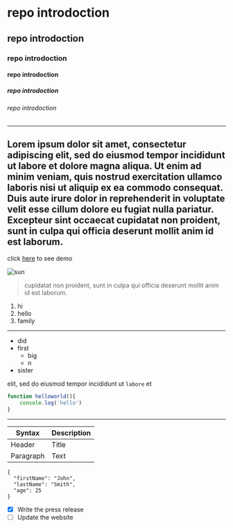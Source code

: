 # repo introdoction
## repo introdoction
### repo introdoction
#### repo introdoction
##### repo introdoction
###### repo introdoction
---
Lorem **ipsum** dolor sit amet, consectetur adipiscing elit, sed do eiusmod tempor incididunt ut labore et dolore magna aliqua. Ut enim ad minim veniam, quis nostrud exercitation ullamco laboris nisi ut aliquip ex ea commodo consequat. Duis aute irure dolor in reprehenderit in voluptate velit esse cillum dolore eu fugiat nulla pariatur. Excepteur sint occaecat cupidatat non proident, sunt in culpa qui officia deserunt mollit anim id est laborum.
---
 click [here](https://mona-r777.github.io/profile-card/) to see demo

 ![sun](https://fastly.picsum.photos/id/25/5000/3333.jpg?hmac=yCz9LeSs-i72Ru0YvvpsoECnCTxZjzGde805gWrAHkM)

 >cupidatat non proident, sunt in culpa qui officia deserunt mollit anim id est laborum.


 1. hi
 2. hello
 3. family
___
- did
- first
  - big
  - n
 - sister


elit, sed do eiusmod tempor incididunt ut `labore` et 

```javascript
function helloworld(){
    console.log('hello')
}
```
---
| Syntax | Description |
| ----------- | ----------- |
| Header | Title |
| Paragraph | Text |
```
{
  "firstName": "John",
  "lastName": "Smith",
  "age": 25
}
```
- [x] Write the press release
- [ ] Update the website
